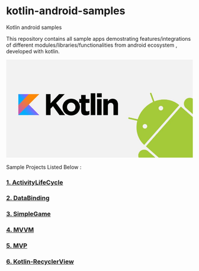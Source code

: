 # kotlin-android-samples
Kotlin android samples

This repository contains all sample apps demostrating features/integrations of different modules/libraries/functionalities from android ecosystem , developed with kotlin.

<img src="images/cover.jpg">


Sample Projects Listed Below :

### [1. ActivityLifeCycle ](ActivityLifeCycleLogger)

### [2. DataBinding](DataBinding)

### [3. SimpleGame](https://github.com/llRizvanll/DiceRoller-Kotlin)

### [4. MVVM]()

### [5. MVP]()

### [6. Kotlin-RecyclerView](kotlin-recyclerview-sample)
